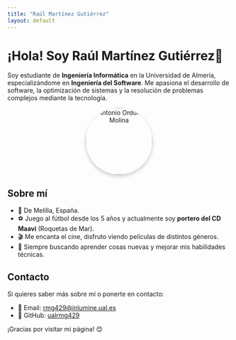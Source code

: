```yaml
---
title: "Raúl Martínez Gutiérrez"
layout: default
---
```


# ¡Hola! Soy Raúl Martínez Gutiérrez👋

Soy estudiante de **Ingeniería Informática** en la Universidad de Almería, especializándome en **Ingeniería del Software**. Me apasiona el desarrollo de software, la optimización de sistemas y la resolución de problemas complejos mediante la tecnología.

<p align="center">
  <img src="{{ site.baseurl }}/assets/images/raul2.jpg" alt="Antonio Ordóñez Molina" width="150" style="border-radius: 50%; box-shadow: 0 4px 8px rgba(0, 0, 0, 0.2);">
</p>

## Sobre mí

- 📍 De Melilla, España.
- ⚽ Juego al fútbol desde los 5 años y actualmente soy **portero del CD Maavi** (Roquetas de Mar).
- 🎬 Me encanta el cine, disfruto viendo películas de distintos géneros.
- 🚀 Siempre buscando aprender cosas nuevas y mejorar mis habilidades técnicas.

## Contacto

Si quieres saber más sobre mí o ponerte en contacto:

- 📧 Email: [rmg429@inlumine.ual.es](mailto:rmg429@inlumine.ual.es)
- 🔗 GitHub: [ualrmg429](https://github.com/ualrmg429)

¡Gracias por visitar mi página! 😊
